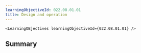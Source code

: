 ```yaml
---
learningObjectiveId: 022.08.01.01
title: Design and operation
---
```


```tsx eval
<LearningOBjectives learningObjectiveId={022.08.01.01} />
```

## Summary
